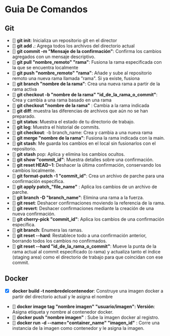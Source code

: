# Guia De Comandos

## Git

- [] **git init**: Inicializa un repositorio git en el director
- [] **git add .**: Agrega todos los archivos del directorio actual
- [] **git commit -m "Mensaje de la confirmación"**: Confirma los cambios agregados con un mensaje descriptivo.
- [] **git pull "nombre_remoto" "rama"**: Fusiona la rama especificada con la que se encuentra localmente
- []  **git push "nombre_remoto" "rama"**: Añade y sube al repositorio remoto una nueva rama llamada "rama". Si ya existe, fusiona
- [] **git branch "nombre de la rama"**: Crea una nueva rama a partir de la rama activa
- [] **git checkout -b "nombre de la rama"  "id_de_la_rama_o_commit"**: Crea y cambia a una rama basado en una rama
- [] **git checkout "nombre de la rama"** : Cambia a la rama indicada
- [] **git diff**: muestra las diferencias de archivos que aún no se han preparado.
- [] **git status**: Muestra el estado de tu directorio de trabajo.
- [] **git log**: Muestra el historial de commits.
- [] **git checkout**: -b branch_name: Crea y cambia a una nueva rama
- [] **git merge "nombre de la rama"**: Fusiona la rama indicada con la main.
- [] **git stash**: Me guarda los cambios en el local sin fusionarlos con el repositorio.
- [] **git stash** pop: Aplica y elimina los cambios ocultos.
- [] **git show "commit_id"**: Muestra detalles sobre una confirmación.
- [] **git reset HEAD~1**: Deshacer la última confirmación, conservando los cambios localmente.
- [] **git format-patch -1 "commit_id"**: Crea un archivo de parche para una confirmación específica.
- [] **git apply patch_"file_name"** : Aplica los cambios de un archivo de parche.
- [] **git branch -D "branch_name"**: Elimina una rama a la fuerza.
- [] **git reset**: Deshacer confirmaciones moviendo la referencia de la rama.
- [] **git revert**: Deshacer confirmaciones mediante la creación de una nueva confirmación.
- [] **git cherry-pick "commit_id"**: Aplica los cambios de una confirmación específica.
- [] **git branch**: Enumera las ramas.
- [] **git reset --hard**: Restablece todo a una confirmación anterior, borrando todos los cambios no confirmados.
- [] **git reset --hard "id_de_la_rama_o_commit"**: Mueve la punta de la rama actual al commit especificado (o rama) y actualiza tanto el índice (staging area) como el directorio de trabajo para que coincidan con ese commit.

## Docker

- [x] **docker build -t nombredelcontenedor**: Construye una imagen docker a partir del directorio actual y le asigna el nombre
- [] **docker image tag "nombre imagen"  "usuario/imagen": Versión**: Asigna etiqueta y nombre al contenedor docker.
- [] **docker push "nombre imagen"** : Sube la imagen docker al registro.
- [] **docker run -d --name="container_name" "imagen_id"** : Corre una instancia de la imagen como contenedor y le asigna la imagen.

